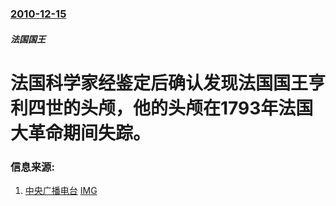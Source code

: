 ### [2010-12-15](/news/2010/12/15/index.md)

##### 法国国王
#  法国科学家经鉴定后确认发现法国国王亨利四世的头颅，他的头颅在1793年法国大革命期间失踪。




### 信息来源:

1. [中央广播电台](https://archive.is/20121222192321/http://news.rti.org.tw/index_newsContent.aspx?nid=272376&id=1&id2=2) [IMG](https://archive.is/b0TJ/7d0305ca7afd7f1b454cc52b94d6ddacdc9b4cf1.jpg)
